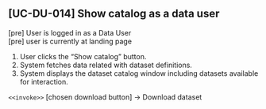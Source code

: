 [UC-DU-014] Show catalog as a data user
---

[pre] User is logged in as a Data User<br>
[pre] user is currently at landing page

1. User clicks the “Show catalog” button.
2. System fetches data related with dataset definitions.
3. System displays the dataset catalog window including datasets available for interaction.
   
`<<invoke>>` [chosen download button] → Download dataset